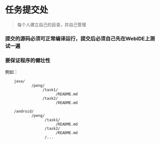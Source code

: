 # 任务提交处

> 每个人建立自己的目录，并自己管理

### 提交的源码必须可正常编译运行，提交后必须自己先在WebIDE上测试一遍

### 要保证程序的健壮性

例如：

```
    java/
            /peng/
                 /task1/
                       /README.md
                 /task2/
                       /README.md

    /android/
            /peng/
                  /task1/
                       /README.md
                  /task2/
                       /README.md
                  /...
  
```